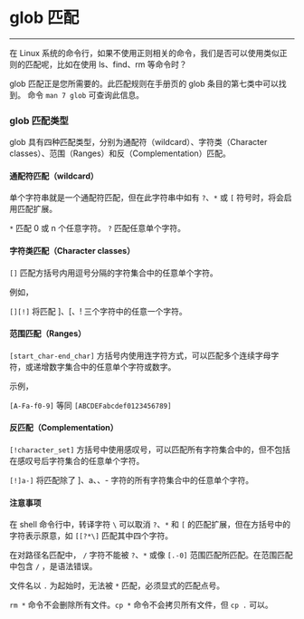 ﻿# glob 匹配
-------

在 Linux 系统的命令行，如果不使用正则相关的命令，我们是否可以使用类似正则的匹配呢，比如在使用 ls、find、rm 等命令时？

glob 匹配正是您所需要的。此匹配规则在手册页的 glob 条目的第七类中可以找到。 命令 `man 7 glob` 可查询此信息。

### glob 匹配类型

glob 具有四种匹配类型，分别为通配符（wildcard）、字符类（Character classes）、范围（Ranges）和反（Complementation）匹配。

#### 通配符匹配（wildcard）

单个字符串就是一个通配符匹配，但在此字符串中如有 `?`、`*` 或 `[` 符号时，将会启用匹配扩展。

`*`	匹配 0 或 n 个任意字符。
`?`	匹配任意单个字符。

#### 字符类匹配（Character classes）

`[]` 匹配方括号内用逗号分隔的字符集合中的任意单个字符。

例如，

`[][!]` 将匹配 ]、[、! 三个字符中的任意一个字符。

#### 范围匹配（Ranges）

`[start_char-end_char]` 方括号内使用连字符方式，可以匹配多个连续字母字符，或递增数字集合中的任意单个字符或数字。

示例，

`[A-Fa-f0-9]` 等同 `[ABCDEFabcdef0123456789]`

#### 反匹配（Complementation）

`[!character_set]` 方括号中使用感叹号，可以匹配所有字符集合中的，但不包括在感叹号后字符集合的任意单个字符。

`[!]a-]` 将匹配除了 \]、a、、\- 字符的所有字符集合中的任意单个字符。

#### 注意事项

在 shell 命令行中，转译字符 `\` 可以取消 `?`、`*` 和 `[` 的匹配扩展，但在方括号中的字符表示原意，如 `[[?*\]` 匹配其中四个字符。

在对路径名匹配中， `/` 字符不能被 `?`、`*` 或像 `[.-0]` 范围匹配所匹配。在范围匹配中包含 `/` ，是语法错误。

文件名以 `.` 为起始时，无法被 `*` 匹配，必须显式的匹配点号。

`rm *` 命令不会删除所有文件。`cp *` 命令不会拷贝所有文件，但 `cp .` 可以。

